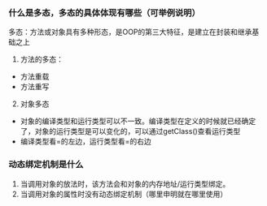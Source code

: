 ### 什么是多态，多态的具体体现有哪些（可举例说明）
多态：方法或对象具有多种形态，是OOP的第三大特征，是建立在封装和继承基础之上
1. 方法的多态：
 - 方法重载
 - 方法重写
2. 对象多态
 - 对象的编译类型和运行类型可以不一致。编译类型在定义的时候就已经确定了，对象的运行类型是可以变化的，可以通过getClass()查看运行类型
 - 编译类型看=的左边，运行类型看=的右边


### 动态绑定机制是什么
1. 当调用对象的放法时，该方法会和对象的内存地址/运行类型绑定。
2. 当调用对象的属性时没有动态绑定机制（哪里申明就在哪里使用）